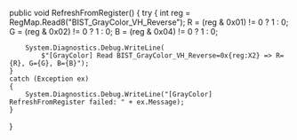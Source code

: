 public void RefreshFromRegister()
{
    try
    {
        int reg = RegMap.Read8("BIST_GrayColor_VH_Reverse");
        R = (reg & 0x01) != 0 ? 1 : 0;
        G = (reg & 0x02) != 0 ? 1 : 0;
        B = (reg & 0x04) != 0 ? 1 : 0;

        System.Diagnostics.Debug.WriteLine(
            $"[GrayColor] Read BIST_GrayColor_VH_Reverse=0x{reg:X2} => R={R}, G={G}, B={B}");
    }
    catch (Exception ex)
    {
        System.Diagnostics.Debug.WriteLine("[GrayColor] RefreshFromRegister failed: " + ex.Message);
    }
}